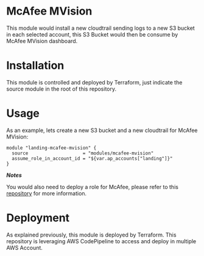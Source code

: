 # McAfee MVision

This module would install a new cloudtrail sending logs to a new S3 bucket in each selected account, this S3 Bucket would then be consume by McAfee MVision dashboard.


# Installation

This module is controlled and deployed by Terraform, just indicate the source module in the root of this repository.

# Usage

As an example, lets create a new S3 bucket and a new cloudtrail for McAfee MVision:

```hcl
module "landing-mcafee-mvision" {
  source                    = "modules/mcafee-mvision"
  assume_role_in_account_id = "${var.ap_accounts["landing"]}"
}
```

***Notes***

You would also need to deploy a role for McAfee, please refer to this [repository](https://github.com/ministryofjustice/analytical-platform-iam) for more information.

# Deployment

As explained previously, this module is deployed by Terraform. This repository is leveraging AWS CodePipeline to access and deploy in multiple AWS Account.
